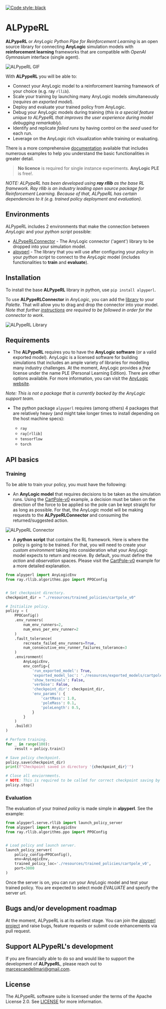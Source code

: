 [![Code style: black](https://img.shields.io/badge/code%20style-black-000000.svg)](https://github.com/psf/black)

# ALPypeRL

**ALPypeRL** or _AnyLogic Python Pipe for Reinforcement Learning_ is an open source library for connecting **AnyLogic** simulation models with **reinforcement learning** frameworks that are compatible with _OpenAI Gymnasium_ interface (single agent).

![ALPypeRL GIF](resources/images/alpyperl_gif.gif)

With **ALPypeRL** you will be able to:

* Connect your AnyLogic model to a reinforcement learning framework of your choice (e.g. ray ``rllib``).
* Scale your training by launching many AnyLogic models simultaneously (*requires an exported model*).
* Deploy and evaluate your trained policy from AnyLogic.
* Debug your AnyLogic models during training (*this is a special feature unique to ALPypeRL that improves the user experience during model debugging remarkably*).
* Identify and replicate *failed runs* by having control on the *seed* used for each run.
* Leverage on the AnyLogic rich visualization while training or evaluating.

There is a more comprehensive [documentation](https://alpyperl.readthedocs.io/en/latest/) available that includes numerous examples to help you understand the basic functionalities in greater detail.

> **No licence** is required for single instance experiments. **AnyLogic PLE** is free!.

_NOTE: ALPypeRL has been developed using **ray rllib** as the base RL framework. Ray rllib is an industry leading open source package for Reinforcement Learning. Because of that, ALPypeRL has certain dependencies to it (e.g. trained policy deployment and evaluation)._

## Environments

ALPypeRL includes 2 environments that make the connection between _AnyLogic_ and your _python script_ possible:

* [ALPypeRLConnector](https://alpyperl.readthedocs.io/en/latest/AnyLogicConnector.html) - The AnyLogic connector ('agent') library to be dropped into your simulation model.
* [alpyperl](https://alpyperl.readthedocs.io/en/latest/CartPoleV0.html) - The library that you will use after configuring your _policy_ in your _python script_ to connect to the _AnyLogic_ model (includes functionalities to **train** and **evaluate**). 

## Installation

To install the base **ALPypeRL** library in python, use `pip install alpyperl`.

To use **ALPypeRLConnector** in _AnyLogic_, you can add the [library](https://github.com/MarcEscandell/ALPypeRL/tree/main/bin) to your _Palette_. That will allow you to drag and drop the connector into your model. _Note that further [instructions](https://github.com/MarcEscandell/ALPypeRL/wiki/AnyLogicConnector) are required to be followed in order for the connector to work_.

![ALPypeRL Library](resources/images/alpyperl_library.png)

## Requirements

* The **ALPypeRL** requires you to have the **AnyLogic software** (or a valid exported model). AnyLogic is a licensed software for building simulations that includes an ample variety of libraries for modelling many industry challenges. At the moment, AnyLogic provides a *free* license under the name PLE (Personal Learning Edition). There are other options available. For more information, you can visit the [AnyLogic website](https://www.anylogic.com/).

_Note: This is not a package that is currently backed by the AnyLogic support team._

* The python package `alpyperl` requires (among others) 4 packages that are relatively heavy (and might take longer times to install depending on the host machine specs):

    * ``ray``
    * ``ray[rllib]``
    * ``tensorflow``
    * ``torch``

## API basics

### Training

To be able to train your policy, you must have the following:

* An **AnyLogic model** that requires decisions to be taken as the simulation runs. Using the [CartPole-v0](https://alpyperl.readthedocs.io/en/latest/CartPoleV0.html) example, a decision must be taken on the direction of the force to be applied so the pole can be kept straight for as long as possible. For that, the AnyLogic model will be making requests to the **ALPypeRLConnector** and consuming the returned/suggested action.

![ALPypeRL Connector](resources/images/alpyperl_train_api.png)

* A **python script** that contains the RL framework. Here is where the policy is going to be trained. For that, you will need to create your _custom environment_ taking into consideration what your AnyLogic model expects to return and receive. By default, you must define the _action_ and _observation_ spaces. Please visit the [CartPole-v0](https://alpyperl.readthedocs.io/en/latest/CartPoleV0.html) example for a more detailed explanation.

```python
from alpyperl import AnyLogicEnv
from ray.rllib.algorithms.ppo import PPOConfig


# Set checkpoint directory.
checkpoint_dir = "./resources/trained_policies/cartpole_v0"

# Initialize policy.
policy = (
    PPOConfig()
    .env_runners(
        num_env_runners=2,
        num_envs_per_env_runner=2
    )
    .fault_tolerance(
        recreate_failed_env_runners=True,
        num_consecutive_env_runner_failures_tolerance=3
    )
    .environment(
        AnyLogicEnv, 
        env_config={
            'run_exported_model': True,
            'exported_model_loc': './resources/exported_models/cartpole_v0',
            'show_terminals': False,
            'verbose': False,
            'checkpoint_dir': checkpoint_dir,
            'env_params': {
                'cartMass': 1.0,
                'poleMass': 0.1,
                'poleLength': 0.5,
            }
        }
    )
    .build()
)

# Perform training.
for _ in range(100):
    result = policy.train()

# Save policy checkpoint.
policy.save(checkpoint_dir)
print(f"Checkpoint saved in directory '{checkpoint_dir}'")

# Close all enviornments.
# NOTE: This is required to be called for correct checkpoint saving by ALPypeRL.
policy.stop()
```

### Evaluation

The evaluation of your _trained policy_ is made simple in **alpyperl**. See the example:

```python
from alpyperl.serve.rllib import launch_policy_server
from alpyperl import AnyLogicEnv
from ray.rllib.algorithms.ppo import PPOConfig


# Load policy and launch server.
launch_policy_server(
    policy_config=PPOConfig(),
    env=AnyLogicEnv,
    trained_policy_loc='./resources/trained_policies/cartpole_v0',
    port=3000
)
```

Once the server is on, you can run your AnyLogic model and test your trained policy. You are expected to select mode _EVALUATE_ and specify the server _url_.

## Bugs and/or development roadmap

At the moment, ALPypeRL is at its earliest stage. You can join the [alpyperl project](https://github.com/MarcEscandell/ALPypeRL/discussions) and raise bugs, feature requests or submit code enhancements via pull request.

## Support ALPypeRL's development

If you are financially able to do so and would like to support the development of **ALPypeRL**, please reach out to marcescandellmari@gmail.com.

## License

The ALPypeRL software suite is licensed under the terms of the Apache License 2.0. See [LICENSE](https://github.com/MarcEscandell/ALPypeRL/blob/main/LICENSE) for more information.

